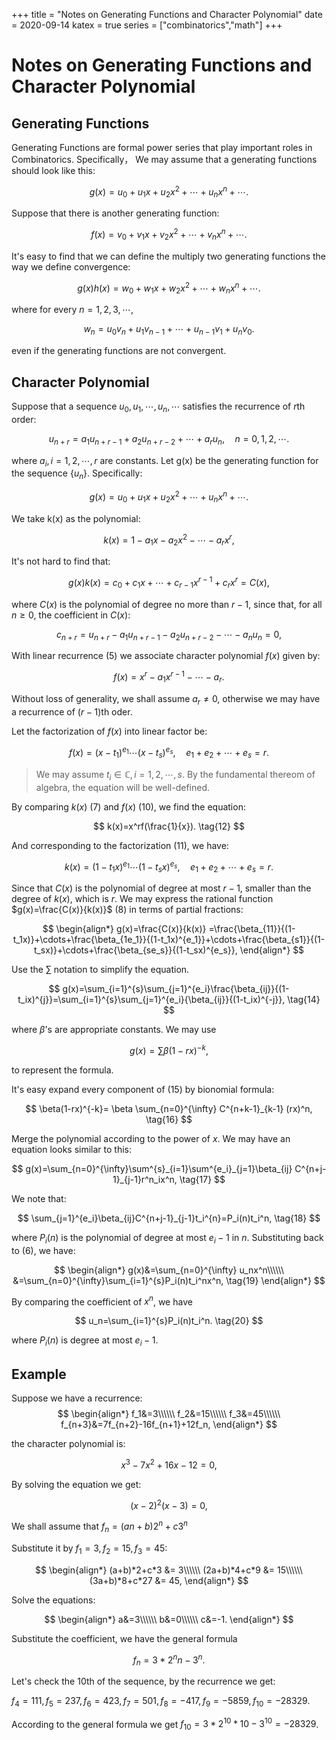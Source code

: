 +++
title = "Notes on Generating Functions and Character Polynomial"
date = 2020-09-14
katex = true
series = ["combinatorics","math"]
+++

# Notes on Generating Functions and Character Polynomial

## Generating Functions

Generating Functions are formal power series that play important roles in Combinatorics. Specifically， We may assume that a generating functions should look like this:

$$
g(x ) = u_0+u_1x+u_2x^2+\cdots + u_nx^n+\cdots. \tag{1}
$$

Suppose that there is another generating function:

$$
f(x)=v_0+v_1x+v_2x^2+\cdots + v_nx^n+\cdots. \tag{2}
$$


It's easy to find that we can define the multiply two generating functions the way we define convergence:

$$
g(x)h(x)= w_0 +w_1x+w_2x^2+\cdots+w_nx^n+\cdots. \tag{3}
$$

where for every $n=1,2,3,\cdots,$

$$
w_n=u_0v_n+u_1v_{n-1}+\cdots+u_{n-1}v_1+u_nv_0. \tag{4}
$$

even if the generating functions are not convergent.

## Character Polynomial

Suppose that a sequence $u_0,u_1,\cdots,u_n,\cdots$ satisfies the recurrence of $r$th order:

$$
u_{n+r}=a_1u_{n+r-1}+a_2u_{n+r-2}+\cdots+a_ru_{n},\quad  n=0,1,2,\cdots. \tag{5}
$$

where $a_i,i=1,2,\cdots,r$ are constants. Let g(x) be the generating function for the sequence $\{u_n\}$. Specifically:

$$
g(x)=u_0+u_1x+u_2x^2+\cdots+u_nx^n+\cdots. \tag{6}
$$

We take k(x) as the polynomial:

$$
k(x)=1-a_1x-a_2x^2-\cdots-a_rx^r, \tag{7}
$$

It's not hard to find that:

$$
g(x)k(x)=c_0+c_1x+\cdots+c_{r-1}x^{r-1}+c_rx^r=C(x), \tag{8}
$$

where $C(x)$ is the polynomial of degree no more than $r-1$, since that, for all $n\ge 0$, the coefficient in $C(x)$:

$$
c_{n+r}=u_{n+r}-a_1u_{n+r-1}-a_2u_{n+r-2}-\cdots-a_nu_n =0, \tag{9}
$$


With linear recurrence (5) we associate character polynomial $f(x)$ given by:

$$
f(x)=x^r-a_1x^{r-1}-\cdots -a_r. \tag{10}
$$

Without loss of generality, we shall assume $a_r\not = 0$, otherwise we may have a recurrence of $(r-1)$th oder.

Let the factorization of $f(x)$ into linear factor be:

$$
f(x)=(x-t_1)^{e_1}\cdots(x-t_s)^{e_s}, \quad e_1+e_2+\cdots + e_s=r. \tag{11}
$$

> We may assume $t_i \in \mathbb C,i=1,2,\cdots,s$. By the fundamental thereom of algebra, the equation will be well-defined.

By comparing $k(x)$ (7) and $f(x)$ (10), we find the equation:

$$
k(x)=x^rf(\frac{1}{x}). \tag{12}
$$

And corresponding to the factorization (11), we have:

$$
k(x)=(1-t_1x)^{e_1}\cdots(1-t_sx)^{e_s}, \quad e_1+e_2+\cdots + e_s=r. \tag{13}
$$

Since that $C(x)$ is the polynomial of degree at most $r-1$, smaller than the degree of $k(x)$, which is $r$. We may express the rational function $g(x)=\frac{C(x)}{k(x)}$ (8) in terms of partial fractions:

$$
\begin{align*}
g(x)=\frac{C(x)}{k(x)}
=\frac{\beta_{11}}{(1-t_1x)}+\cdots+\frac{\beta_{1e_1}}{(1-t_1x)^{e_1}}+\cdots+\frac{\beta_{s1}}{(1-t_sx)}+\cdots+\frac{\beta_{se_s}}{(1-t_sx)^{e_s}},
\end{align*}
$$

Use the $\sum$ notation to simplify the equation.

$$
g(x)=\sum_{i=1}^{s}\sum_{j=1}^{e_i}\frac{\beta_{ij}}{(1-t_ix)^{j}}=\sum_{i=1}^{s}\sum_{j=1}^{e_i}{\beta_{ij}}{(1-t_ix)^{-j}}, \tag{14}
$$

where $\beta$'s are appropriate constants. We may use 

$$
g(x)=\sum\beta(1-rx)^{-k}, \tag{15}
$$

to represent the formula.

It's easy expand every component of (15) by bionomial formula:

$$
\beta(1-rx)^{-k}=  \beta \sum_{n=0}^{\infty} C^{n+k-1}_{k-1} (rx)^n, \tag{16}
$$

Merge the polynomial according to the power of $x$. We may have an equation looks similar to this:

$$
g(x)=\sum_{n=0}^{\infty}\sum^{s}_{i=1}\sum^{e_i}_{j=1}\beta_{ij} C^{n+j-1}_{j-1}r^n_ix^n, \tag{17}
$$

We note that:

$$
\sum_{j=1}^{e_i}\beta_{ij}C^{n+j-1}_{j-1}t_i^{n}=P_i(n)t_i^n, \tag{18}
$$

where $P_i(n)$ is the polynomial of degree at most $e_i-1$ in $n$. Substituting back to (6), we have:

$$
\begin{align*}
g(x)&=\sum_{n=0}^{\infty} u_nx^n\\\\\\
&=\sum_{n=0}^{\infty}\sum_{i=1}^{s}P_i(n)t_i^nx^n, \tag{19}
\end{align*}
$$

By comparing the coefficient of $x^n$, we have

$$
u_n=\sum_{i=1}^{s}P_i(n)t_i^n. \tag{20}
$$

where $P_i(n)$ is degree at most $e_i-1$.


## Example

Suppose we have a recurrence:
$$
\begin{align*}
f_1&=3\\\\\\
f_2&=15\\\\\\
f_3&=45\\\\\\
f_{n+3}&=7f_{n+2}-16f_{n+1}+12f_n,
\end{align*}
$$

the character polynomial is:

$$
x^3-7x^2+16x-12=0, 
$$

By solving the equation we get:

$$
(x-2)^2(x-3)=0, 
$$

We shall assume that $f_n=(an+b)2^n+c3^n$

Substitute it by $f_1=3,f_2=15,f_3=45$:

$$
\begin{align*}
(a+b)*2+c*3 &= 3\\\\\\
(2a+b)*4+c*9 &= 15\\\\\\
(3a+b)*8+c*27 &= 45,
\end{align*}
$$

Solve the equations:

$$
\begin{align*}
a&=3\\\\\\
b&=0\\\\\\
c&=-1.
\end{align*}
$$

Substitute the coefficient, we have the general formula

$$
f_n=3*2^nn-3^n.
$$


Let's check the 10th of the sequence, by the recurrence we get:

$f_{4}=111,f_5=237,f_6=423, f_7=501,f_8=-417,f_9=-5859,f_{10}=-28329$.

According to the general formula we get $f_{10}=3*2^{10}*10-3^{10}=-28329$.

